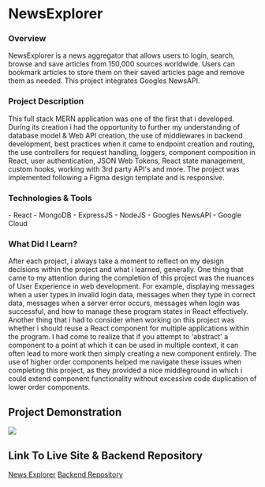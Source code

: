 # NewsExplorer

<h3>Overview</h3>
<p>NewsExplorer is a news aggregator that allows users to login, search, browse and save articles from 150,000 sources worldwide. Users can bookmark articles to store them on their saved articles page and remove them as needed. This project integrates Googles NewsAPI.</p>

<h3>Project Description</h3>
<p>This full stack MERN application was one of the first that i developed. During its creation i had the opportunity to further my understanding of database model & Web API creation, the use of middlewares in backend development, best practices when it came to endpoint creation and routing, the use controllers for request handling, loggers, component composition in React, user authentication, JSON Web Tokens, React state management, custom hooks, working with 3rd party API's and more. The project was implemented following a Figma design template and is responsive.</p>

<h3>Technologies & Tools</h3>
- React
- MongoDB
- ExpressJS
- NodeJS
- Googles NewsAPI
- Google Cloud

<h3>What Did I Learn?</h3>
<p>After each project, i always take a moment to reflect on my design decisions within the project and what i learned, generally. One thing that came to my attention during the completion of this project was the nuances of User Experience in web development. For example, displaying messages when a user types in invalid login data, messages when they type in correct data, messages when a server error occurs, messages when login was successful, and how to manage these program states in React effectively. Another thing that i had to consider when working on this project was whether i should reuse a React component for multiple applications within the program. I had come to realize that if you attempt to 'abstract' a component to a point at which it can be used in multiple context, it can often lead to more work then simply creating a new component entirely. The use of higher order components helped me navigate these issues when completing this project, as they provided a nice middleground in which i could extend component functionality without excessive code duplication of lower order components.</p>

## Project Demonstration

![](https://media.giphy.com/media/v1.Y2lkPTc5MGI3NjExMXpwZzFqM2lxODhpOTFwN2xxeHoxaXM4bHV5ZnNkejFnb2Jpa2U5eSZlcD12MV9pbnRlcm5hbF9naWZfYnlfaWQmY3Q9Zw/RNQEdMLA9BDF478vgf/giphy.gif)

## Link To Live Site & Backend Repository
<a href="https://newsexplorer.iii.cl/" target="_blank">News Explorer</a>
<a href="https://github.com/ChadMCasey/news-explorer-backend" target="_blank">Backend Repository</a>





